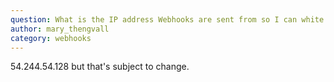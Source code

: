 ```yaml
---
question: What is the IP address Webhooks are sent from so I can white list them?
author: mary_thengvall
category: webhooks
---
```

 54.244.54.128 but that's subject to change.
